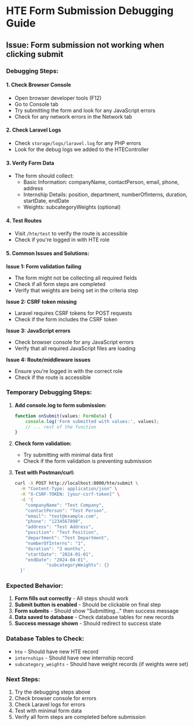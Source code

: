 # HTE Form Submission Debugging Guide

## Issue: Form submission not working when clicking submit

### Debugging Steps:

#### 1. Check Browser Console
- Open browser developer tools (F12)
- Go to Console tab
- Try submitting the form and look for any JavaScript errors
- Check for any network errors in the Network tab

#### 2. Check Laravel Logs
- Check `storage/logs/laravel.log` for any PHP errors
- Look for the debug logs we added to the HTEController

#### 3. Verify Form Data
- The form should collect:
  - Basic Information: companyName, contactPerson, email, phone, address
  - Internship Details: position, department, numberOfInterns, duration, startDate, endDate
  - Weights: subcategoryWeights (optional)

#### 4. Test Routes
- Visit `/hte/test` to verify the route is accessible
- Check if you're logged in with HTE role

#### 5. Common Issues and Solutions:

**Issue 1: Form validation failing**
- The form might not be collecting all required fields
- Check if all form steps are completed
- Verify that weights are being set in the criteria step

**Issue 2: CSRF token missing**
- Laravel requires CSRF tokens for POST requests
- Check if the form includes the CSRF token

**Issue 3: JavaScript errors**
- Check browser console for any JavaScript errors
- Verify that all required JavaScript files are loading

**Issue 4: Route/middleware issues**
- Ensure you're logged in with the correct role
- Check if the route is accessible

### Temporary Debugging Steps:

1. **Add console.log to form submission:**
   ```javascript
   function onSubmit(values: FormData) {
       console.log('Form submitted with values:', values);
       // ... rest of the function
   }
   ```

2. **Check form validation:**
   - Try submitting with minimal data first
   - Check if the form validation is preventing submission

3. **Test with Postman/curl:**
   ```bash
   curl -X POST http://localhost:8000/hte/submit \
     -H "Content-Type: application/json" \
     -H "X-CSRF-TOKEN: [your-csrf-token]" \
     -d '{
       "companyName": "Test Company",
       "contactPerson": "Test Person",
       "email": "test@example.com",
       "phone": "1234567890",
       "address": "Test Address",
       "position": "Test Position",
       "department": "Test Department",
       "numberOfInterns": "1",
       "duration": "3 months",
       "startDate": "2024-01-01",
       "endDate": "2024-04-01",
               "subcategoryWeights": {}
     }'
   ```

### Expected Behavior:

1. **Form fills out correctly** - All steps should work
2. **Submit button is enabled** - Should be clickable on final step
3. **Form submits** - Should show "Submitting..." then success message
4. **Data saved to database** - Check database tables for new records
5. **Success message shown** - Should redirect to success state

### Database Tables to Check:

- `hte` - Should have new HTE record
- `internships` - Should have new internship record
- `subcategory_weights` - Should have weight records (if weights were set)

### Next Steps:

1. Try the debugging steps above
2. Check browser console for errors
3. Check Laravel logs for errors
4. Test with minimal form data
5. Verify all form steps are completed before submission
